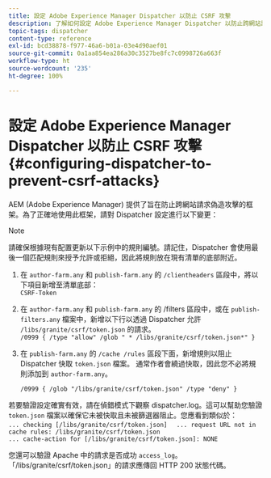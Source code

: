 ```yaml
---
title: 設定 Adobe Experience Manager Dispatcher 以防止 CSRF 攻擊
description: 了解如何設定 Adobe Experience Manager Dispatcher 以防止跨網站請求偽造攻擊。
topic-tags: dispatcher
content-type: reference
exl-id: bcd38878-f977-46a6-b01a-03e4d90aef01
source-git-commit: 0a1aa854ea286a30c3527be8fc7c0998726a663f
workflow-type: ht
source-wordcount: '235'
ht-degree: 100%

---
```


# 設定 Adobe Experience Manager Dispatcher 以防止 CSRF 攻擊{#configuring-dispatcher-to-prevent-csrf-attacks}

AEM (Adobe Experience Manager) 提供了旨在防止跨網站請求偽造攻擊的框架。為了正確地使用此框架，請對 Dispatcher 設定進行以下變更：

>[!NOTE]
>
>請確保根據現有配置更新以下示例中的規則編號。請記住，Dispatcher 會使用最後一個匹配規則來授予允許或拒絕，因此將規則放在現有清單的底部附近。

1. 在 `author-farm.any` 和 `publish-farm.any` 的 `/clientheaders` 區段中，將以下項目新增至清單底部：\
   `CSRF-Token`
1. 在 `author-farm.any` 和 `publish-farm.any` 的 /filters 區段中，或在 `publish-filters.any` 檔案中，新增以下行以透過 Dispatcher 允許 `/libs/granite/csrf/token.json` 的請求。\
   `/0999 { /type "allow" /glob " * /libs/granite/csrf/token.json*" }`

1. 在 `publish-farm.any` 的 `/cache /rules` 區段下面，新增規則以阻止 Dispatcher 快取 `token.json` 檔案。 通常作者會繞過快取，因此您不必將規則添加到 `author-farm.any`。

   `/0999 { /glob "/libs/granite/csrf/token.json" /type "deny" }`

若要驗證設定確實有效，請在偵錯模式下觀察 dispatcher.log。這可以幫助您驗證 `token.json` 檔案以確保它未被快取且未被篩選器阻止。您應看到類似於：\
`... checking [/libs/granite/csrf/token.json]  `
`... request URL not in cache rules: /libs/granite/csrf/token.json`\
`... cache-action for [/libs/granite/csrf/token.json]: NONE`

您還可以驗證 Apache 中的請求是否成功 `access_log`。 「/libs/granite/csrf/token.json」的請求應傳回 HTTP 200 狀態代碼。
